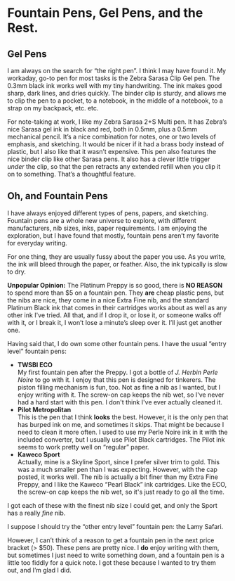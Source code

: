 # Fountain Pens, Gel Pens, and the Rest.

## Gel Pens

I am always on the search for “the right pen”.
I think I may have found it.
My workaday, go-to pen for most tasks is the Zebra Sarasa Clip Gel pen.
The 0.3mm black ink works well with my tiny handwriting.
The ink makes good sharp, dark lines, and dries quickly.
The binder clip is sturdy, and allows me to clip the pen to a pocket, to a notebook, in the middle of a notebook, to a strap on my backpack, etc. etc.

For note-taking at work, I like my Zebra Sarasa 2+S Multi pen.
It has Zebra’s nice Sarasa gel ink in black and red, both in 0.5mm, plus a 0.5mm mechanical pencil.
It’s a nice combination for notes, one or two levels of emphasis, and sketching.
It would be nicer if it had a brass body instead of plastic, but I also like that it wasn’t expensive.
This pen also features the nice binder clip like other Sarasa pens.
It also has a clever little trigger *under* the clip, so that the pen retracts any extended refill when you clip it on to something.
That’s a thoughtful feature.

## Oh, and Fountain Pens

I have always enjoyed different types of pens, papers, and sketching.
Fountain pens are a whole new universe to explore, with different manufacturers, nib sizes, inks, paper requirements.
I am enjoying the exploration, but I have found that mostly, fountain pens aren’t my favorite for everyday writing.

For one thing, they are usually fussy about the paper you use.
As you write, the ink will bleed through the paper, or feather.
Also, the ink typically is slow to dry.

**Unpopular Opinion:** The Platinum Preppy is so good, there is **NO REASON** to spend more than $5 on a fountain pen.
They **are** cheap plastic pens, but the nibs are nice, they come in a nice Extra Fine nib, and the standard Platinum Black ink that comes in their cartridges works about as well as any other ink I've tried.
All that, and if I drop it, or lose it, or someone walks off with it, or I break it, I won’t lose a minute’s sleep over it.
I’ll just get another one.

Having said that, I do own some other fountain pens.
I have the usual “entry level” fountain pens:

* **TWSBI ECO**  
My first fountain pen after the Preppy.
I got a bottle of *J. Herbin Perle Noire* to go with it.
I enjoy that this pen is designed for tinkerers.
The piston filling mechanism is fun, too.
Not as fine a nib as I wanted, but I enjoy writing with it.
The screw-on cap keeps the nib wet, so I've never had a hard start with this pen.
I don't think I've ever actually cleaned it.
* **Pilot Metropolitan**  
This is the pen that I think **looks** the best.
However, it is the only pen that has burped ink on me, and sometimes it skips.
That might be because I need to clean it more often.
I used to use my Perle Noire ink in it with the included converter, but I usually use Pilot Black cartridges.
The Pilot ink seems to work pretty well on “regular” paper.
* **Kaweco Sport**  
Actually, mine is a Skyline Sport, since I prefer silver trim to gold.
This was a much smaller pen than I was expecting.
However, with the cap posted, it works well.
The nib is actually a bit finer than my Extra Fine Preppy, and I like the Kaweco “Pearl Black” ink cartridges.
Like the ECO, the screw-on cap keeps the nib wet, so it's just ready to go all the time.

I got each of these with the finest nib size I could get, and only the Sport has a really *fine* nib.

I suppose I should try the “other entry level” fountain pen: the Lamy Safari.

However, I can’t think of a reason to get a fountain pen in the next price bracket (> $50).
These pens are pretty nice.
I **do** enjoy writing with them, but sometimes I just need to write something down, and a fountain pen is a little too fiddly for a quick note.
I got these because I wanted to try them out, and I’m glad I did.
